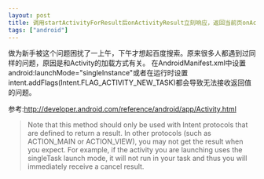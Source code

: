 ```yaml
---
layout: post
title: 调用startActivityForResult后onActivityResult立刻响应，返回当前页onActivityResult不响应的问题 
tags: ["android"]
---
```

做为新手被这个问题困扰了一上午，下午才想起百度搜索。原来很多人都遇到过同样的问题，原因是和Activity的加载方式有关。
在AndroidManifest.xml中设置android:launchMode="singleInstance"或者在运行时设置intent.addFlags(Intent.FLAG_ACTIVITY_NEW_TASK)都会导致无法接收返回值的问题。

参考:http://developer.android.com/reference/android/app/Activity.html

>Note that this method should only be used with Intent protocols that are defined to return a result. In other protocols (such as ACTION_MAIN or ACTION_VIEW), you may not get the result when you expect. For example, if the activity you are launching uses the singleTask launch mode, it will not run in your task and thus you will immediately receive a cancel result.


